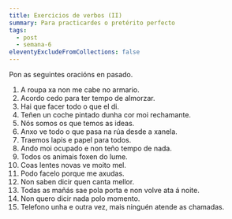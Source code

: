 ```yaml
---
title: Exercicios de verbos (II)
summary: Para practicardes o pretérito perfecto
tags:
  - post
  - semana-6
eleventyExcludeFromCollections: false
---
```


Pon as seguintes oracións en pasado.
1. A roupa xa non me cabe no armario.
2. Acordo cedo para ter tempo de almorzar.
3. Hai que facer todo o que el di.
4. Teñen un coche pintado dunha cor moi rechamante.
5. Nós somos os que temos as ideas.
6. Anxo ve todo o que pasa na rúa desde a xanela.
7. Traemos lapis e papel para todos. 
8. Ando moi ocupado e non teño tempo de nada.
9. Todos os animais foxen do lume.
10. Coas lentes novas ve moito mel.
11. Podo facelo porque me axudas.
12. Non saben dicir quen canta mellor.
13. Todas as mañás sae pola porta e non volve ata á noite.
14. Non quero dicir nada polo momento.
15. Telefono unha e outra vez, mais ninguén atende as chamadas.

